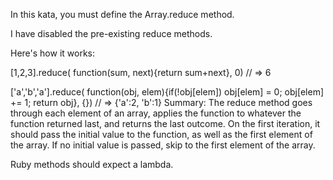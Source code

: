 In this kata, you must define the Array.reduce method.

I have disabled the pre-existing reduce methods.

Here's how it works:

[1,2,3].reduce( function(sum, next){return sum+next}, 0) 
// => 6

['a','b','a'].reduce( function(obj, elem){if(!obj[elem]) obj[elem] = 0; obj[elem] += 1; return obj}, {})
// => {'a':2, 'b':1}
Summary: The reduce method goes through each element of an array, applies the function to whatever the function returned last, and returns the last outcome. On the first iteration, it should pass the initial value to the function, as well as the first element of the array. If no initial value is passed, skip to the first element of the array.

Ruby methods should expect a lambda.